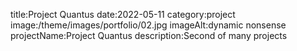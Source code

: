 title:Project Quantus
date:2022-05-11
category:project
image:/theme/images/portfolio/02.jpg
imageAlt:dynamic nonsense
projectName:Project Quantus
description:Second of many projects